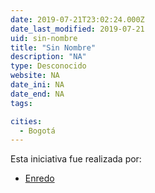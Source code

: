 ```yaml
---
date: 2019-07-21T23:02:24.000Z
date_last_modified: 2019-07-21
uid: sin-nombre
title: "Sin Nombre"
description: "NA"
type: Desconocido
website: NA
date_ini: NA
date_end: NA
tags:

cities: 
  - Bogotá
---
```


Esta iniciativa fue realizada por:

- [Enredo](/i/enredo.html)
